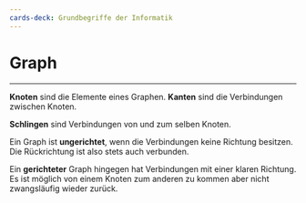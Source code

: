 ```yaml
---
cards-deck: Grundbegriffe der Informatik
---
```


# Graph

---

**Knoten** sind die Elemente eines Graphen. **Kanten** sind die Verbindungen zwischen Knoten.

**Schlingen** sind Verbindungen von und zum selben Knoten.

Ein Graph ist **ungerichtet**, wenn die Verbindungen keine Richtung besitzen. Die Rückrichtung ist also stets auch verbunden.

Ein **gerichteter** Graph hingegen hat Verbindungen mit einer klaren Richtung. Es ist möglich von einem Knoten zum anderen zu kommen aber nicht zwangsläufig wieder zurück.
